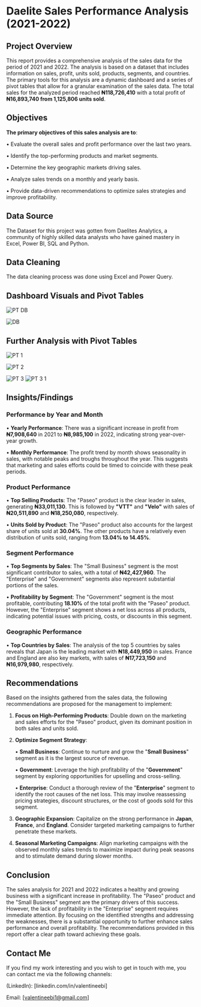 # Daelite Sales Performance Analysis (2021-2022)
## Project Overview
This report provides a comprehensive analysis of the sales data for the period of 2021 and 2022. The analysis is based on a dataset that includes information on sales, profit, units sold, products, segments, and countries. The primary tools for this analysis are a dynamic dashboard and a series of pivot tables that allow for a granular examination of the sales data. The total sales for the analyzed period reached **₦118,726,410** with a total profit of **₦16,893,740 from 1,125,806 units sold**.

## Objectives
**The primary objectives of this sales analysis are to**:

•	Evaluate the overall sales and profit performance over the last two years.

•	Identify the top-performing products and market segments.

•	Determine the key geographic markets driving sales.

•	Analyze sales trends on a monthly and yearly basis.

•	Provide data-driven recommendations to optimize sales strategies and improve profitability.

## Data Source
The Dataset for this project was gotten from Daelites Analytics, a community of highly skilled data analysts who have gained mastery in Excel, Power BI, SQL and Python.

## Data Cleaning
The data cleaning process was done using Excel and Power Query.

## Dashboard Visuals and Pivot Tables

![PT DB](https://github.com/user-attachments/assets/e425ff06-e38e-46ab-8387-e94b1e55f57e)

![DB](https://github.com/user-attachments/assets/d00beaa1-2632-4a04-8223-d6465d480b3a)

## Further Analysis with Pivot Tables

![PT 1](https://github.com/user-attachments/assets/09b57566-0927-4c4d-a907-12bb22b4b805)

![PT 2](https://github.com/user-attachments/assets/403cc2bc-860e-4cc0-abf5-13ec8d3df216)

![PT 3](https://github.com/user-attachments/assets/14e4075d-6676-4aba-8637-51203b1d7a4f)
![PT 3 1](https://github.com/user-attachments/assets/3a97b9e9-f39c-4cce-aeb8-ba99e20570b8)




## Insights/Findings
### Performance by Year and Month
•	**Yearly Performance**: There was a significant increase in profit from **₦7,908,640** in 2021 to **₦8,985,100** in 2022, indicating strong year-over-year growth.

•	**Monthly Performance**: The profit trend by month shows seasonality in sales, with notable peaks and troughs throughout the year. This suggests that marketing and sales efforts could be timed to coincide with these peak periods.

### Product Performance
•	**Top Selling Products**: The "Paseo" product is the clear leader in sales, generating **₦33,011,130**. This is followed by **"VTT"** and **"Velo"** with sales of **₦20,511,890** and **₦18,250,080**, respectively.

•	**Units Sold by Product**: The "Paseo" product also accounts for the largest share of units sold at **30.04%**. The other products have a relatively even distribution of units sold, ranging from **13.04% to 14.45%**.

### Segment Performance
•	**Top Segments by Sales**: The "Small Business" segment is the most significant contributor to sales, with a total of **₦42,427,960**. The "Enterprise" and "Government" segments also represent substantial portions of the sales.

•	**Profitability by Segment**: The "Government" segment is the most profitable, contributing **18.10%** of the total profit with the "Paseo" product. However, the "Enterprise" segment shows a net loss across all products, indicating potential issues with pricing, costs, or discounts in this segment.

### Geographic Performance
•	**Top Countries by Sales**: The analysis of the top 5 countries by sales reveals that Japan is the leading market with **₦18,449,950** in sales. France and England are also key markets, with sales of **₦17,723,150** and **₦16,979,980**, respectively.

## Recommendations
Based on the insights gathered from the sales data, the following recommendations are proposed for the management to implement:
1.	**Focus on High-Performing Products**: Double down on the marketing and sales efforts for the "Paseo" product, given its dominant position in both sales and units sold.

2.	**Optimize Segment Strategy**:

    •	**Small Business**: Continue to nurture and grow the "**Small Business**" segment as it is the largest source of revenue.

    •	**Government**: Leverage the high profitability of the "**Government**" segment by exploring opportunities for upselling and cross-selling.

    •	**Enterprise**: Conduct a thorough review of the "**Enterprise**" segment to identify the root causes of the net loss. This may involve reassessing pricing strategies, discount             structures, or the cost of goods sold for this segment.

3.	**Geographic Expansion**: Capitalize on the strong performance in **Japan**, **France**, and **England**. Consider targeted marketing campaigns to further penetrate these markets.

4.	**Seasonal Marketing Campaigns**: Align marketing campaigns with the observed monthly sales trends to maximize impact during peak seasons and to stimulate demand during slower months.

## Conclusion
The sales analysis for 2021 and 2022 indicates a healthy and growing business with a significant increase in profitability. The "Paseo" product and the "Small Business" segment are the primary drivers of this success. However, the lack of profitability in the "Enterprise" segment requires immediate attention. By focusing on the identified strengths and addressing the weaknesses, there is a substantial opportunity to further enhance sales performance and overall profitability. The recommendations provided in this report offer a clear path toward achieving these goals.

## Contact Me
If you find my work interesting and you wish to get in touch with me, you can contact me via the following channels:

(LinkedIn): [linkedin.com/in/valentineebi]

[LinkedIn]: [linkedin.com/in/valentineebi]

Email: [valentineebi1@gmail.com]





